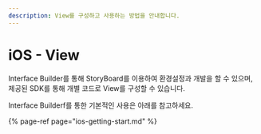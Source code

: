 ```yaml
---
description: View를 구성하고 사용하는 방법을 안내합니다.
---
```


# iOS - View

Interface Builder를 통해 StoryBoard를 이용하여 환경설정과 개발을 할 수 있으며, 제공된 SDK를 통해 개별 코드로 View를 구성할 수 있습니다.

Interface Builderf를 통한 기본적인 사용은 아래를 참고하세요.

{% page-ref page="ios-getting-start.md" %}



